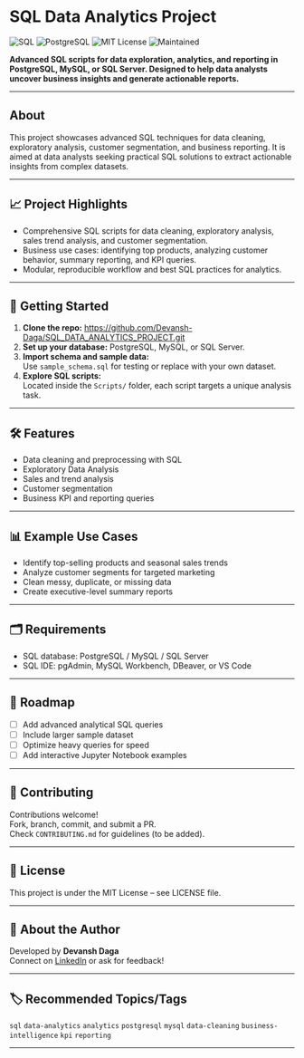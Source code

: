 
# SQL Data Analytics Project

![SQL](https://img.shields.io/badge/SQL-analytics-blue?logo=sqlite)
![PostgreSQL](https://img.shields.io/badge/PostgreSQL-supported-green?logo=postgresql)
![MIT License](https://img.shields.io/badge/license-MIT-orange)
![Maintained](https://img.shields.io/badge/maintained-yes-brightgreen)

**Advanced SQL scripts for data exploration, analytics, and reporting in PostgreSQL, MySQL, or SQL Server. Designed to help data analysts uncover business insights and generate actionable reports.**

---

## About

This project showcases advanced SQL techniques for data cleaning, exploratory analysis, customer segmentation, and business reporting. It is aimed at data analysts seeking practical SQL solutions to extract actionable insights from complex datasets.

---

## 📈 Project Highlights

- Comprehensive SQL scripts for data cleaning, exploratory analysis, sales trend analysis, and customer segmentation.
- Business use cases: identifying top products, analyzing customer behavior, summary reporting, and KPI queries.
- Modular, reproducible workflow and best SQL practices for analytics.

---

## 🚀 Getting Started

1. **Clone the repo:** https://github.com/Devansh-Daga/SQL_DATA_ANALYTICS_PROJECT.git
2. **Set up your database:** PostgreSQL, MySQL, or SQL Server.
3. **Import schema and sample data:**  
Use `sample_schema.sql` for testing or replace with your own dataset.
4. **Explore SQL scripts:**  
Located inside the `Scripts/` folder, each script targets a unique analysis task.

---

## 🛠️ Features

- Data cleaning and preprocessing with SQL
- Exploratory Data Analysis
- Sales and trend analysis
- Customer segmentation
- Business KPI and reporting queries

---

## 📊 Example Use Cases

- Identify top-selling products and seasonal sales trends
- Analyze customer segments for targeted marketing
- Clean messy, duplicate, or missing data
- Create executive-level summary reports

---

## 🗂️ Requirements

- SQL database: PostgreSQL / MySQL / SQL Server
- SQL IDE: pgAdmin, MySQL Workbench, DBeaver, or VS Code

---

## 📝 Roadmap

- [ ] Add advanced analytical SQL queries
- [ ] Include larger sample dataset
- [ ] Optimize heavy queries for speed
- [ ] Add interactive Jupyter Notebook examples

---

## 🤝 Contributing

Contributions welcome!  
Fork, branch, commit, and submit a PR.  
Check `CONTRIBUTING.md` for guidelines (to be added).

---

## 📜 License

This project is under the MIT License – see LICENSE file.

---

## 🙋 About the Author

Developed by **Devansh Daga**  
Connect on [LinkedIn](https://linkedin.com/in/devansh-daga) or ask for feedback!

---

## 🏷️ Recommended Topics/Tags

`sql` `data-analytics` `analytics` `postgresql` `mysql` `data-cleaning` `business-intelligence` `kpi` `reporting`

---

